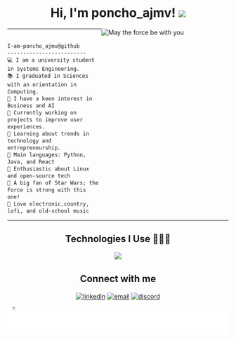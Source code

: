 
<h1 align="center">
Hi, I'm poncho_ajmv! 
  <img src="https://media.giphy.com/media/hvRJCLFzcasrR4ia7z/giphy.gif" width="30">
</h1>

<img align="right" src="https://i.imgur.com/O3Lulcc.jpeg" alt="May the force be with you" width="290" />
<hr>


```

I-am-poncho_ajmv@github
-------------------------
💻 I am a university student in Systems Engineering.
📚 I graduated in Sciences with an orientation in Computing.
📝 I have a keen interest in Business and AI  
🔭 Currently working on projects to improve user experiences.  
🌱 Learning about trends in technology and entrepreneurship.  
🌟 Main languages: Python, Java, and React  
🚩 Enthusiastic about Linux and open-source tech  
💖 A big fan of Star Wars; the Force is strong with this one!
🎵 Love electronic,country, lofi, and old-school music  

```


<hr>

<h2 align="center">Technologies I Use 👨🏻‍💻</h2>
<p align="center">
  <a href="https://skillicons.dev">
    <img src="https://skillicons.dev/icons?i=git,linux,react,html,css,py,java,c,vscode,js,mysql,bash,vim&perline=10" />
  </a>
</p>

<h2 align="center">Connect with me</h2>
<p align="center">

<!--icons and links-->
<p align="center">
<a href="https://www.linkedin.com/in/" target="blank"><img align="center" src="https://user-images.githubusercontent.com/88904952/234979284-68c11d7f-1acc-4f0c-ac78-044e1037d7b0.png" alt="linkedin" height="50" width="50" /></a>
<a href="mailto:alfonsojmoragav@gmail.com" target="blank"><img align="center" src="https://img.icons8.com/fluency/48/000000/email.png" alt="email" height="50" width="50" /></a>
<a href="https://discordapp.com/users/957722095381540874" target="blank"><img align="center" src="https://user-images.githubusercontent.com/88904952/234982627-019fd336-6248-453c-9b05-97c13fd1d207.png" alt="discord" height="50" width="50" /></a>
</p>

<div align="center">
  <img src="https://github.com/poncho-ajmv/contribution-cal-snake/blob/master/animation/snake.gif"
       alt="snake" />
</div>



